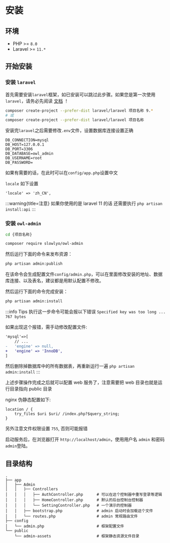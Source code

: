 # 安装

## 环境

- PHP >= `8.0`
- Laravel >= `11.*`



## 开始安装

### 安装 `laravel`

首先需要安装`laravel`框架，如已安装可以跳过此步骤。如果您是第一次使用`laravel`，请务必先阅读 [文档](https://learnku.com/docs/laravel/9.x/installation/12200) ！

```bash
composer create-project --prefer-dist laravel/laravel 项目名称 9.*
# 或
composer create-project --prefer-dist laravel/laravel 项目名称
```

安装完`laravel`之后需要修改`.env`文件，设置数据库连接设置正确

```
DB_CONNECTION=mysql
DB_HOST=127.0.0.1
DB_PORT=3306
DB_DATABASE=owl_admin
DB_USERNAME=root
DB_PASSWORD=
```

如果有需要的话，在此时可以在`config/app.php`设置中文

`locale` 如下设置

```
'locale' => 'zh_CN',
```

:::warning{title=注意}
如果你使用的是 laravel 11 的话 
还需要执行 `php artisan install:api`
:::

### 安装 `owl-admin`

```bash
cd {项目名称}

composer require slowlyo/owl-admin
```

然后运行下面的命令来发布资源：

```bash
php artisan admin:publish
```

在该命令会生成配置文件`config/admin.php`，可以在里面修改安装的地址、数据库连接、以及表名，建议都是用默认配置不修改。

然后运行下面的命令完成安装：

```bash
php artisan admin:install
```

:::info Tips
执行这一步命令可能会报以下错误 `Specified key was too long ... 767 bytes` 

如果出现这个报错，需手动修改配置文件: 

```diff title="config/database.php"
'mysql'=>[
    // ...
-   'engine' => null,
+   'engine' => 'InnoDB',
]
```

然后删除掉数据库中的所有数据表，再重新运行一遍 `php artisan admin:install` 
:::



上述步骤操作完成之后就可以配置 web 服务了，注意需要把 web 目录也就是运行目录指向 public 目录

nginx 伪静态配置如下:

```
location / {
    try_files $uri $uri/ /index.php?$query_string;
}
```



另外注意文件权限设置 `755`, 否则可能报错

启动服务后，在浏览器打开 `http://localhost/admin`，使用用户名 `admin` 和密码 `admin`登陆。

## 目录结构

```
.
├── app
│   ├── Admin
│   │   ├── Controllers
│   │   │   ├── AuthController.php      # 可以在这个控制器中重写登录等逻辑
│   │   │   ├── HomeController.php      # 默认的后台控制台控制器
│   │   │   └── SettingController.php   # 一个演示的控制器
│   │   ├── bootstrap.php               # admin 启动时会加载这个文件
│   │   └── routes.php                  # admin 常规路由文件
├── config
│   └── admin.php                       # 框架配置文件
└── public
    └── admin-assets                    # 框架静态资源文件目录
```
